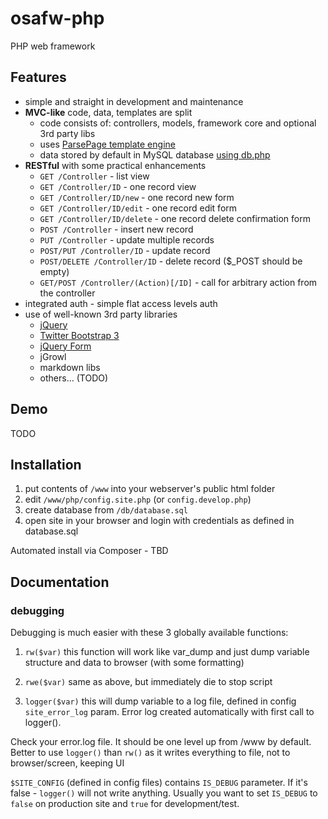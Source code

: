 # osafw-php
PHP web framework

## Features

- simple and straight in development and maintenance
- **MVC-like** code, data, templates are split
  - code consists of: controllers, models, framework core and optional 3rd party libs
  - uses [ParsePage template engine](https://github.com/osalabs/parsepage)
  - data stored by default in MySQL database [using db.php](https://github.com/osalabs/db.php)
- **RESTful** with some practical enhancements
  - `GET /Controller` - list view
  - `GET /Controller/ID` - one record view
  - `GET /Controller/ID/new` - one record new form 
  - `GET /Controller/ID/edit` - one record edit form 
  - `GET /Controller/ID/delete` - one record delete confirmation form 
  - `POST /Controller` - insert new record
  - `PUT /Controller` - update multiple records
  - `POST/PUT /Controller/ID` - update record
  - `POST/DELETE /Controller/ID` - delete record ($_POST should be empty)
  - `GET/POST /Controller/(Action)[/ID]` - call for arbitrary action from the controller
- integrated auth - simple flat access levels auth
- use of well-known 3rd party libraries
  - [jQuery](http://jquery.com)
  - [Twitter Bootstrap 3](http://getbootstrap.com)
  - [jQuery Form](https://github.com/malsup/form)
  - jGrowl
  - markdown libs
  - others... (TODO)
  
## Demo

TODO

## Installation

1. put contents of `/www` into your webserver's public html folder
2. edit `/www/php/config.site.php` (or `config.develop.php`)
3. create database from `/db/database.sql`
4. open site in your browser and login with credentials as defined in database.sql

Automated install via Composer - TBD

## Documentation

### debugging

Debugging is much easier with these 3 globally available functions:

1. `rw($var)` this function will work like var_dump and just dump variable structure and data to browser (with some formatting)

2. `rwe($var)` same as above, but immediately die to stop script

3. `logger($var)` this will dump variable to a log file, defined in config `site_error_log` param. Error log created automatically with first call to logger().

Check your error.log file. It should be one level up from /www by default.
Better to use `logger()` than `rw()` as it writes everything to file, not to browser/screen, keeping UI

`$SITE_CONFIG` (defined in config files) contains `IS_DEBUG` parameter. If it's false - `logger()` will not write anything. Usually you want to set `IS_DEBUG` to `false` on production site and `true` for development/test.
